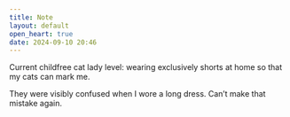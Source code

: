 ```yaml
---
title: Note
layout: default
open_heart: true
date: 2024-09-10 20:46
---
```


Current childfree cat lady level: wearing exclusively shorts at home so that my cats can mark me. 

They were visibly confused when I wore a long dress. Can’t make that mistake again.
